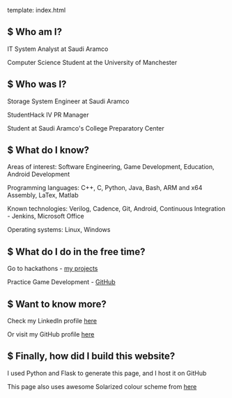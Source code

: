 template: index.html

## $ Who am I?

IT System Analyst at Saudi Aramco

Computer Science Student at the University of Manchester

## $ Who was I?

Storage System Engineer at Saudi Aramco

StudentHack IV PR Manager

Student at Saudi Aramco's College Preparatory Center

## $ What do I know?

Areas of interest: Software Engineering, Game Development, Education, Android Development

Programming languages: C++, C, Python, Java, Bash, ARM and x64 Assembly, LaTex, Matlab

Known technologies: Verilog, Cadence, Git, Android, Continuous Integration - Jenkins, Microsoft Office

Operating systems: Linux, Windows

## $ What do I do in the free time?

Go to hackathons - [my projects](https://devpost.com/Seldom)

Practice Game Development - [GitHub](https://github.com/RaadAldakhil)

## $ Want to know more?

Check my LinkedIn profile [here](https://www.linkedin.com/in/RaadAldakhil/)

Or visit my GitHub profile [here](https://github.com/RaadAldakhil)

## $ Finally, how did I build this website?

I used Python and Flask to generate this page, and I host it on GitHub

This page also uses awesome Solarized colour scheme from [here](http://ethanschoonover.com/solarized)

